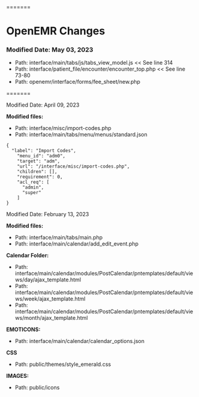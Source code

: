 =======
# OpenEMR Changes

### Modified Date: May 03, 2023
* Path: interface/main/tabs/js/tabs_view_model.js   << See line 314 
* Path: interface/patient_file/encounter/encounter_top.php << See line 73-80
* Path: openemr/interface/forms/fee_sheet/new.php

=======

Modified Date: April 09, 2023

**Modified files:**
* Path:  interface/misc/import-codes.php
* Path:  interface/main/tabs/menu/menus/standard.json

```
{
  "label": "Import Codes",
    "menu_id": "adm0",
    "target": "adm",
    "url": "/interface/misc/import-codes.php",
    "children": [],
    "requirement": 0,
    "acl_req": [
      "admin",
      "super"
    ]
}
```


Modified Date: February 13, 2023

**Modified files:**
* Path:  interface/main/tabs/main.php
* Path:  interface/main/calendar/add_edit_event.php

**Calendar Folder:**
* Path: interface/main/calendar/modules/PostCalendar/pntemplates/default/views/day/ajax_template.html
* Path: interface/main/calendar/modules/PostCalendar/pntemplates/default/views/week/ajax_template.html
* Path: interface/main/calendar/modules/PostCalendar/pntemplates/default/views/month/ajax_template.html

**EMOTICONS:** 
* Path: interface/main/calendar/calendar_options.json


**CSS**
* Path: public/themes/style_emerald.css

**IMAGES:**
* Path:  public/icons